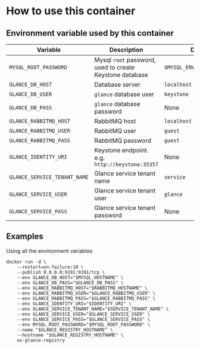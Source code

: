 # How to use this container

## Environment variable used by this container

 Variable | Description | Default value | Required
 --- |---| --- | ----
 `MYSQL_ROOT_PASSWORD` |  Mysql `root` password, used to create Keystone database | `$MYSQL_ENV_MYSQL_ROOT_PASSWORD` | Y
 `GLANCE_DB_HOST` | Database server | `localhost` | N
 `GLANCE_DB_USER` | `glance` database user | `keystone` | N
 `GLANCE_DB_PASS` | `glance` database password | None | Y
 `GLANCE_RABBITMQ_HOST` | RabbitMQ host | `localhost` | N
 `GLANCE_RABBITMQ_USER` | RabbitMQ user | `guest` | N
 `GLANCE_RABBITMQ_PASS` | RabbitMQ password | `guest` | N
 `GLANCE_IDENTITY_URI` | Keystone endpoint. e.g. `http://keystone:35357`| None | Y
 `GLANCE_SERVICE_TENANT_NAME` | Glance service tenant name | `service` | N
 `GLANCE_SERVICE_USER` | Glance service tenant user | `glance` | N
 `GLANCE_SERVICE_PASS` | Glance service tenant password | None | Y

## Examples

Using all the environment variables

    docker run -d \
        --restart=on-failure:10 \
        --publish 0.0.0.0:9191:9191/tcp \
        --env GLANCE_DB_HOST="$MYSQL_HOSTNAME" \
        --env GLANCE_DB_PASS="$GLANCE_DB_PASS" \
        --env GLANCE_RABBITMQ_HOST="$RABBITMQ_HOSTNAME" \
        --env GLANCE_RABBITMQ_USER="$GLANCE_RABBITMQ_USER" \
        --env GLANCE_RABBITMQ_PASS="$GLANCE_RABBITMQ_PASS" \
        --env GLANCE_IDENTITY_URI="$IDENTITY_URI" \
        --env GLANCE_SERVICE_TENANT_NAME="$SERVICE_TENANT_NAME" \
        --env GLANCE_SERVICE_USER="$GLANCE_SERVICE_USER" \
        --env GLANCE_SERVICE_PASS="$GLANCE_SERVICE_PASS" \
        --env MYSQL_ROOT_PASSWORD="$MYSQL_ROOT_PASSWORD" \
        --name "$GLANCE_REGISTRY_HOSTNAME" \
        --hostname "$GLANCE_REGISTRY_HOSTNAME" \
        os-glance-registry
